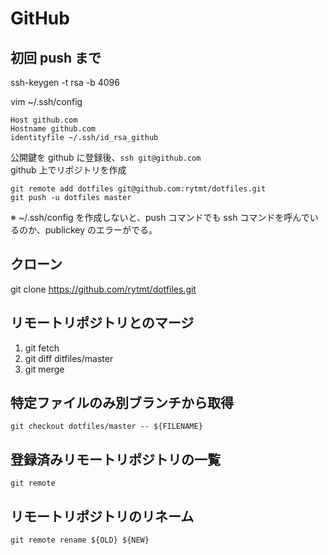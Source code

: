 # GitHub

## 初回 push まで

ssh-keygen -t rsa -b 4096

vim ~/.ssh/config
```
Host github.com
Hostname github.com
identityfile ~/.ssh/id_rsa_github
```

公開鍵を github に登録後、`ssh git@github.com`  
github 上でリポジトリを作成

```
git remote add dotfiles git@github.com:rytmt/dotfiles.git
git push -u dotfiles master
```

※ ~/.ssh/config を作成しないと、push コマンドでも ssh コマンドを呼んでいるのか、publickey のエラーがでる。


## クローン
git clone https://github.com/rytmt/dotfiles.git


## リモートリポジトリとのマージ
1. git fetch
1. git diff ditfiles/master
1. git merge


## 特定ファイルのみ別ブランチから取得
    git checkout dotfiles/master -- ${FILENAME}


## 登録済みリモートリポジトリの一覧
    git remote


## リモートリポジトリのリネーム
    git remote rename ${OLD} ${NEW}



